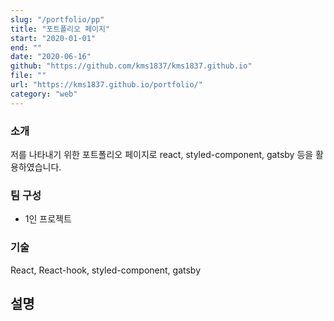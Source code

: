 ```yaml
---
slug: "/portfolio/pp"
title: "포트폴리오 페이지"
start: "2020-01-01"
end: ""
date: "2020-06-16"
github: "https://github.com/kms1837/kms1837.github.io"
file: ""
url: "https://kms1837.github.io/portfolio/"
category: "web"
---
```


### 소개
저를 나타내기 위한 포트폴리오 페이지로 react, styled-component, gatsby 등을 활용하였습니다.

### 팀 구성
* 1인 프로젝트

### 기술
React, React-hook, styled-component, gatsby

## 설명
